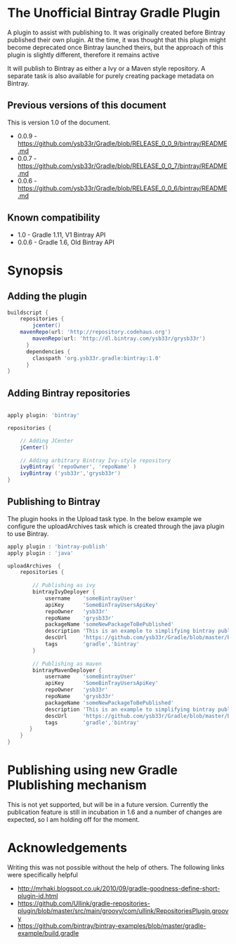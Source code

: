 

The Unofficial Bintray Gradle Plugin
=====================================

A plugin to assist with publishing to. It was originally created before
Bintray published their own plugin. At the time, it was thought that this
plugin might become deprecated once Bintray launched theirs, but the
approach of this plugin is slightly different, therefore it remains active  

It will publish to Bintray as either a Ivy or a Maven style repository. A separate
task is also available for purely creating package metadata on Bintray.

Previous versions of this document
----------------------------------

This is version 1.0 of the document.

+ 0.0.9 - https://github.com/ysb33r/Gradle/blob/RELEASE_0_0_9/bintray/README.md
+ 0.0.7 - https://github.com/ysb33r/Gradle/blob/RELEASE_0_0_7/bintray/README.md
+ 0.0.6 - https://github.com/ysb33r/Gradle/blob/RELEASE_0_0_6/bintray/README.md


Known compatibility
-------------------

+ 1.0 - Gradle 1.11, V1 Bintray API
+ 0.0.6 - Gradle 1.6, Old Bintray API

Synopsis
========

Adding the plugin
-----------------

```groovy
buildscript {
    repositories {
        jcenter()
	mavenRepo(url: 'http://repository.codehaus.org')
        mavenRepo(url: 'http://dl.bintray.com/ysb33r/grysb33r')
      }
      dependencies {
        classpath 'org.ysb33r.gradle:bintray:1.0'
      }
}
```

Adding Bintray repositories
---------------------------
```groovy

apply plugin: 'bintray'

repositories {

	// Adding JCenter
	jCenter()
	
	// Adding arbitrary Bintray Ivy-style repository
	ivyBintray( 'repoOwner', 'repoName' )
	ivyBintray ('ysb33r','grysb33r')
}
```

Publishing to Bintray
---------------------

The plugin hooks in the Upload task type. In the below example we
configure the uploadArchives task which is created through the java 
plugin to use Bintray.

```groovy
apply plugin : 'bintray-publish'
apply plugin : 'java'

uploadArchives  {
    repositories {
 
        // Publishing as ivy              
		bintrayIvyDeployer {
			username    'someBintrayUser'
            apiKey      'SomeBinTrayUsersApiKey'
         	repoOwner   'ysb33r'
         	repoName    'grysb33r'
         	packageName 'someNewPackageToBePublished'
            description 'This is an example to simplifying bintray publishing'
            descUrl     'https://github.com/ysb33r/Gradle/blob/master/bintray/README.md'
            tags        'gradle','bintray'
        }
       
		// Publishing as maven
		bintrayMavenDeployer {
			username    'someBintrayUser'
            apiKey      'SomeBinTrayUsersApiKey'
         	repoOwner   'ysb33r'
         	repoName    'grysb33r'
         	packageName 'someNewPackageToBePublished'
            description 'This is an example to simplifying bintray publishing'
            descUrl     'https://github.com/ysb33r/Gradle/blob/master/bintray/README.md'
            tags        'gradle','bintray'
       }
    }
}

```

Publishing using new Gradle Plublishing mechanism
=================================================

This is not yet supported, but will be in a future version. Currently the publication feature is still in incubation in 1.6 and a number of changes
are expected, so I am holding off for the moment.


Acknowledgements
================

Writing this was not possible without the help of others. The following links were specifically helpful

- http://mrhaki.blogspot.co.uk/2010/09/gradle-goodness-define-short-plugin-id.html
- https://github.com/Ullink/gradle-repositories-plugin/blob/master/src/main/groovy/com/ullink/RepositoriesPlugin.groovy
- https://github.com/bintray/bintray-examples/blob/master/gradle-example/build.gradle
